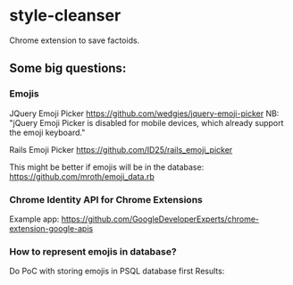 # style-cleanser
Chrome extension to save factoids.

## Some big questions:

### Emojis

JQuery Emoji Picker
  https://github.com/wedgies/jquery-emoji-picker
  NB: "jQuery Emoji Picker is disabled for mobile devices, which already support the emoji keyboard."

Rails Emoji Picker
  https://github.com/ID25/rails_emoji_picker

This might be better if emojis will be in the database:
  https://github.com/mroth/emoji_data.rb

### Chrome Identity API for Chrome Extensions
  Example app:
  https://github.com/GoogleDeveloperExperts/chrome-extension-google-apis

### How to represent emojis in database?
  Do PoC with storing emojis in PSQL database first
  Results:
